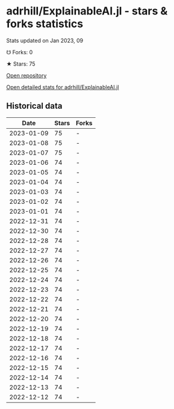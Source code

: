 # adrhill/ExplainableAI.jl - stars & forks statistics

Stats updated on Jan 2023, 09

☋ Forks: 0

★ Stars: 75

[Open repository](https://github.com/adrhill/ExplainableAI.jl)

[Open detailed stats for adrhill/ExplainableAI.jl](https://reviewgithub.com/rep/adrhill/ExplainableAI.jl)

## Historical data
| Date | Stars | Forks |
|------|-------|-------|
| 2023-01-09 | 75 | - | 
| 2023-01-08 | 75 | - | 
| 2023-01-07 | 75 | - | 
| 2023-01-06 | 74 | - | 
| 2023-01-05 | 74 | - | 
| 2023-01-04 | 74 | - | 
| 2023-01-03 | 74 | - | 
| 2023-01-02 | 74 | - | 
| 2023-01-01 | 74 | - | 
| 2022-12-31 | 74 | - | 
| 2022-12-30 | 74 | - | 
| 2022-12-28 | 74 | - | 
| 2022-12-27 | 74 | - | 
| 2022-12-26 | 74 | - | 
| 2022-12-25 | 74 | - | 
| 2022-12-24 | 74 | - | 
| 2022-12-23 | 74 | - | 
| 2022-12-22 | 74 | - | 
| 2022-12-21 | 74 | - | 
| 2022-12-20 | 74 | - | 
| 2022-12-19 | 74 | - | 
| 2022-12-18 | 74 | - | 
| 2022-12-17 | 74 | - | 
| 2022-12-16 | 74 | - | 
| 2022-12-15 | 74 | - | 
| 2022-12-14 | 74 | - | 
| 2022-12-13 | 74 | - | 
| 2022-12-12 | 74 | - | 


